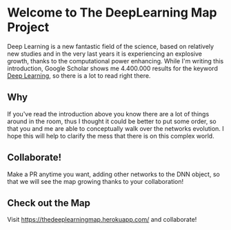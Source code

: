 # Welcome to The DeepLearning Map Project

Deep Learning is a new fantastic field of the science, based on relatively new studies and in the very last years it is experiencing an explosive growth, thanks to the computational power enhancing. While I'm writing this introduction, Google Scholar shows me 4.400.000 results for the keyword [Deep Learning](https://scholar.google.it/scholar?hl=it&as_sdt=0%2C5&q=deep+learning&btnG=&oq=deep+learning), so there is a lot to read right there.

## Why
If you've read the introduction above you know there are a lot of things around in the room, thus I thought it could be better to put some order, so that you and me are able to conceptually walk over the networks evolution. I hope this will help to clarify the mess that there is on this complex world.

## Collaborate!
Make a PR anytime you want, adding other networks to the DNN object, so that we will see the map growing thanks to your collaboration!



## Check out the Map
Visit https://thedeeplearningmap.herokuapp.com/ and collaborate!
